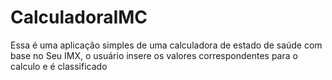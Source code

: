 # CalculadoraIMC

Essa é uma aplicação simples de uma calculadora de estado de saúde com base no Seu IMX, o usuário insere os valores correspondentes para o calculo e é classificado
